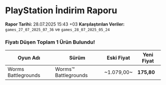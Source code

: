 # PlayStation İndirim Raporu

**Rapor Tarihi:** 28.07.2025 15:43 +03
**Karşılaştırılan Veriler:** `games_27_07_2025_07_36` ve `games_28_07_2025_05_24`

### Fiyatı Düşen Toplam 1 Ürün Bulundu!

| Oyun Adı | Sürüm | Eski Fiyat | Yeni Fiyat |
|---|---|---|---|
| Worms Battlegrounds | Worms™ Battlegrounds | ~1.079,00~ | **175,80** |

